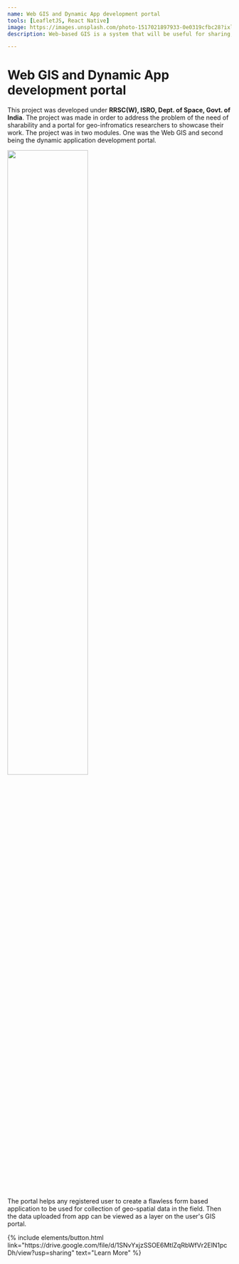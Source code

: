 ```yaml
---
name: Web GIS and Dynamic App development portal
tools: [LeafletJS, React Native]
image: https://images.unsplash.com/photo-1517021897933-0e0319cfbc28?ixlib=rb-1.2.1&ixid=eyJhcHBfaWQiOjEyMDd9&auto=format&fit=crop&w=719&q=80
description: Web-based GIS is a system that will be useful for sharing, viewing, and editing the geo-spatial data. The dynamic app development portal will increase human interaction, as there would be a portal to make an app that will be useful for uploading the geo-spatial data and flawless interaction with the portal.

---
```


# Web GIS and Dynamic App development portal

This project was developed under **RRSC(W), ISRO, Dept. of Space, Govt. of India**. The project was made in order to address the problem of the need of sharability and a portal for geo-infromatics researchers to showcase their work. The project was in two modules. One was the Web GIS and second being the dynamic application development portal.

<img src="https://cdn.pixabay.com/photo/2016/10/14/19/21/canyon-1740973_1280.jpg" width="60%">

The portal helps any registered user to create a flawless form based application to be used for collection of geo-spatial data in the field. Then the data uploaded from app can be viewed as a layer on the user's GIS portal.

<p class="text-center">
{% include elements/button.html link="https://drive.google.com/file/d/1SNvYxjzSSOE6MtlZqRbWfVr2ElN1pcDh/view?usp=sharing" text="Learn More" %}
</p>
